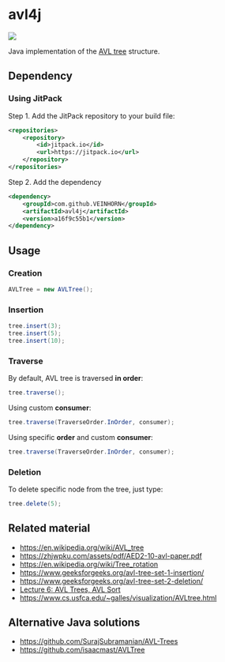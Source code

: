 # avl4j

[![](https://jitpack.io/v/VEINHORN/avl4j.svg)](https://jitpack.io/#VEINHORN/avl4j)

Java implementation of the [AVL tree](https://en.wikipedia.org/wiki/AVL_tree) structure.

## Dependency

### Using JitPack

Step 1. Add the JitPack repository to your build file:

```xml
<repositories>
    <repository>
        <id>jitpack.io</id>
        <url>https://jitpack.io</url>
    </repository>
</repositories>
```

Step 2. Add the dependency

```xml
<dependency>
    <groupId>com.github.VEINHORN</groupId>
    <artifactId>avl4j</artifactId>
    <version>a16f9c55b1</version>
</dependency>
```

## Usage

### Creation

```java
AVLTree = new AVLTree();
```

### Insertion

```java
tree.insert(3);
tree.insert(5);
tree.insert(10);
```

### Traverse

By default, AVL tree is traversed __in order__:

```java
tree.traverse();
```

Using custom __consumer__:

```java
tree.traverse(TraverseOrder.InOrder, consumer);
```

Using specific __order__ and custom __consumer__:

```java
tree.traverse(TraverseOrder.InOrder, consumer);
```

### Deletion

To delete specific node from the tree, just type:

```java
tree.delete(5);
```

## Related material

- https://en.wikipedia.org/wiki/AVL_tree
- https://zhjwpku.com/assets/pdf/AED2-10-avl-paper.pdf
- https://en.wikipedia.org/wiki/Tree_rotation
- https://www.geeksforgeeks.org/avl-tree-set-1-insertion/
- https://www.geeksforgeeks.org/avl-tree-set-2-deletion/
- [Lecture 6: AVL Trees, AVL Sort](https://www.youtube.com/watch?v=FNeL18KsWPc)
- https://www.cs.usfca.edu/~galles/visualization/AVLtree.html

## Alternative Java solutions

- https://github.com/SurajSubramanian/AVL-Trees
- https://github.com/isaacmast/AVLTree